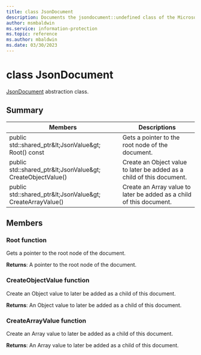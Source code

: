 ```yaml
---
title: class JsonDocument 
description: Documents the jsondocument::undefined class of the Microsoft Information Protection (MIP) SDK.
author: msmbaldwin
ms.service: information-protection
ms.topic: reference
ms.author: mbaldwin
ms.date: 03/30/2023
---
```


# class JsonDocument 
[JsonDocument](class_mip_jsondocument.md) abstraction class.
  
## Summary
 Members                        | Descriptions                                
--------------------------------|---------------------------------------------
public std::shared_ptr\&lt;JsonValue\&gt; Root() const  |  Gets a pointer to the root node of the document.
public std::shared_ptr\&lt;JsonValue\&gt; CreateObjectValue()  |  Create an Object value to later be added as a child of this document.
public std::shared_ptr\&lt;JsonValue\&gt; CreateArrayValue()  |  Create an Array value to later be added as a child of this document.
  
## Members
  
### Root function
Gets a pointer to the root node of the document.

  
**Returns**: A pointer to the root node of the document.
  
### CreateObjectValue function
Create an Object value to later be added as a child of this document.

  
**Returns**: An Object value to later be added as a child of this document.
  
### CreateArrayValue function
Create an Array value to later be added as a child of this document.

  
**Returns**: An Array value to later be added as a child of this document.